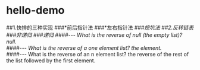 # hello-demo

##1.快排的三种实现
	###*前后指针法
	###*左右指针法
	###*挖坑法
##2.反转链表
	###*非递归
	###*递归
	####---* What is the reverse of null (the empty list)? null.<br>
    	####---* What is the reverse of a one element list? the element.<br>
     	####---* What is the reverse of an n element list? the reverse of the rest of the list followed by the first element.<br>
